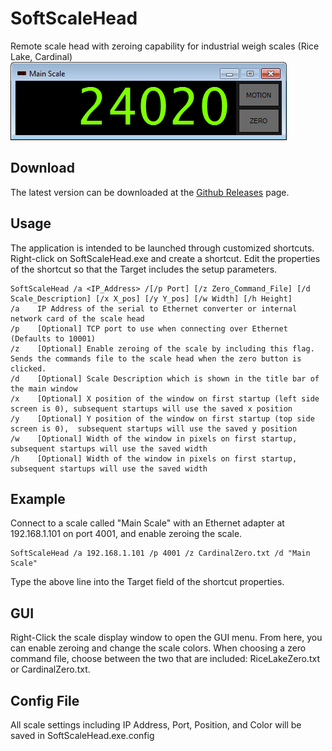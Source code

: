 # SoftScaleHead
Remote scale head with zeroing capability for industrial weigh scales (Rice Lake, Cardinal)
![SoftScaleHead Screenshot](/SoftScaleHead.png?raw=true)

## Download
The latest version can be downloaded at the [Github Releases](https://github.com/robertlarue/SoftScaleHead/releases) page.

## Usage
The application is intended to be launched through customized shortcuts.
Right-click on SoftScaleHead.exe and create a shortcut. Edit the properties of the shortcut so that the Target includes the setup parameters.

    SoftScaleHead /a <IP_Address> /[/p Port] [/z Zero_Command_File] [/d Scale_Description] [/x X_pos] [/y Y_pos] [/w Width] [/h Height]
    /a    IP Address of the serial to Ethernet converter or internal network card of the scale head
    /p    [Optional] TCP port to use when connecting over Ethernet (Defaults to 10001)
    /z    [Optional] Enable zeroing of the scale by including this flag. Sends the commands file to the scale head when the zero button is clicked.
    /d    [Optional] Scale Description which is shown in the title bar of the main window
	/x    [Optional] X position of the window on first startup (left side screen is 0), subsequent startups will use the saved x position
	/y    [Optional] Y position of the window on first startup (top side screen is 0),  subsequent startups will use the saved y position
	/w    [Optional] Width of the window in pixels on first startup, subsequent startups will use the saved width
	/h    [Optional] Width of the window in pixels on first startup, subsequent startups will use the saved width

## Example
Connect to a scale called "Main Scale" with an Ethernet adapter at 192.168.1.101 on port 4001, and enable zeroing the scale.

    SoftScaleHead /a 192.168.1.101 /p 4001 /z CardinalZero.txt /d "Main Scale"

Type the above line into the Target field of the shortcut properties.

## GUI
Right-Click the scale display window to open the GUI menu. From here, you can enable zeroing and change the scale colors.
When choosing a zero command file, choose between the two that are included: RiceLakeZero.txt or CardinalZero.txt.

## Config File
All scale settings including IP Address, Port, Position, and Color will be saved in SoftScaleHead.exe.config
